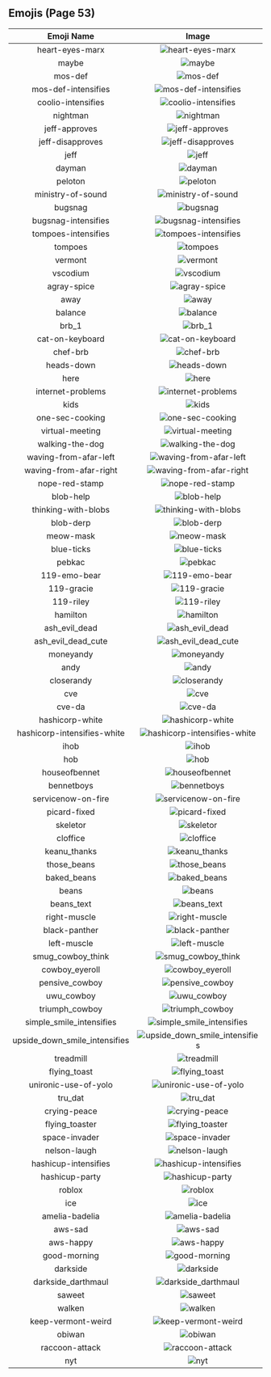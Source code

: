 
  ## Emojis (Page 53)
  |Emoji Name|Image|
  | :-: | :-: |
  |heart-eyes-marx| ![heart-eyes-marx](/output/heart-eyes-marx.png)|
  |maybe| ![maybe](/output/maybe.png)|
  |mos-def| ![mos-def](/output/mos-def.png)|
  |mos-def-intensifies| ![mos-def-intensifies](/output/mos-def-intensifies.gif)|
  |coolio-intensifies| ![coolio-intensifies](/output/coolio-intensifies.gif)|
  |nightman| ![nightman](/output/nightman.png)|
  |jeff-approves| ![jeff-approves](/output/jeff-approves.png)|
  |jeff-disapproves| ![jeff-disapproves](/output/jeff-disapproves.png)|
  |jeff| ![jeff](/output/jeff.png)|
  |dayman| ![dayman](/output/dayman.png)|
  |peloton| ![peloton](/output/peloton.png)|
  |ministry-of-sound| ![ministry-of-sound](/output/ministry-of-sound.png)|
  |bugsnag| ![bugsnag](/output/bugsnag.png)|
  |bugsnag-intensifies| ![bugsnag-intensifies](/output/bugsnag-intensifies.gif)|
  |tompoes-intensifies| ![tompoes-intensifies](/output/tompoes-intensifies.gif)|
  |tompoes| ![tompoes](/output/tompoes.jpg)|
  |vermont| ![vermont](/output/vermont.png)|
  |vscodium| ![vscodium](/output/vscodium.png)|
  |agray-spice| ![agray-spice](/output/agray-spice.png)|
  |away| ![away](/output/away.png)|
  |balance| ![balance](/output/balance.png)|
  |brb_1| ![brb_1](/output/brb_1.png)|
  |cat-on-keyboard| ![cat-on-keyboard](/output/cat-on-keyboard.png)|
  |chef-brb| ![chef-brb](/output/chef-brb.png)|
  |heads-down| ![heads-down](/output/heads-down.png)|
  |here| ![here](/output/here.png)|
  |internet-problems| ![internet-problems](/output/internet-problems.png)|
  |kids| ![kids](/output/kids.png)|
  |one-sec-cooking| ![one-sec-cooking](/output/one-sec-cooking.png)|
  |virtual-meeting| ![virtual-meeting](/output/virtual-meeting.png)|
  |walking-the-dog| ![walking-the-dog](/output/walking-the-dog.png)|
  |waving-from-afar-left| ![waving-from-afar-left](/output/waving-from-afar-left.png)|
  |waving-from-afar-right| ![waving-from-afar-right](/output/waving-from-afar-right.png)|
  |nope-red-stamp| ![nope-red-stamp](/output/nope-red-stamp.png)|
  |blob-help| ![blob-help](/output/blob-help.png)|
  |thinking-with-blobs| ![thinking-with-blobs](/output/thinking-with-blobs.png)|
  |blob-derp| ![blob-derp](/output/blob-derp.png)|
  |meow-mask| ![meow-mask](/output/meow-mask.png)|
  |blue-ticks| ![blue-ticks](/output/blue-ticks.jpg)|
  |pebkac| ![pebkac](/output/pebkac.jpg)|
  |119-emo-bear| ![119-emo-bear](/output/119-emo-bear.jpg)|
  |119-gracie| ![119-gracie](/output/119-gracie.jpg)|
  |119-riley| ![119-riley](/output/119-riley.jpg)|
  |hamilton| ![hamilton](/output/hamilton.png)|
  |ash_evil_dead| ![ash_evil_dead](/output/ash_evil_dead.png)|
  |ash_evil_dead_cute| ![ash_evil_dead_cute](/output/ash_evil_dead_cute.png)|
  |moneyandy| ![moneyandy](/output/moneyandy.png)|
  |andy| ![andy](/output/andy.png)|
  |closerandy| ![closerandy](/output/closerandy.png)|
  |cve| ![cve](/output/cve.png)|
  |cve-da| ![cve-da](/output/cve-da.png)|
  |hashicorp-white| ![hashicorp-white](/output/hashicorp-white.png)|
  |hashicorp-intensifies-white| ![hashicorp-intensifies-white](/output/hashicorp-intensifies-white.gif)|
  |ihob| ![ihob](/output/ihob.png)|
  |hob| ![hob](/output/hob)|
  |houseofbennet| ![houseofbennet](/output/houseofbennet)|
  |bennetboys| ![bennetboys](/output/bennetboys)|
  |servicenow-on-fire| ![servicenow-on-fire](/output/servicenow-on-fire.gif)|
  |picard-fixed| ![picard-fixed](/output/picard-fixed.gif)|
  |skeletor| ![skeletor](/output/skeletor.jpg)|
  |cloffice| ![cloffice](/output/cloffice.jpg)|
  |keanu_thanks| ![keanu_thanks](/output/keanu_thanks.gif)|
  |those_beans| ![those_beans](/output/those_beans.png)|
  |baked_beans| ![baked_beans](/output/baked_beans.png)|
  |beans| ![beans](/output/beans)|
  |beans_text| ![beans_text](/output/beans_text.gif)|
  |right-muscle| ![right-muscle](/output/right-muscle.png)|
  |black-panther| ![black-panther](/output/black-panther.png)|
  |left-muscle| ![left-muscle](/output/left-muscle.png)|
  |smug_cowboy_think| ![smug_cowboy_think](/output/smug_cowboy_think.png)|
  |cowboy_eyeroll| ![cowboy_eyeroll](/output/cowboy_eyeroll.png)|
  |pensive_cowboy| ![pensive_cowboy](/output/pensive_cowboy.png)|
  |uwu_cowboy| ![uwu_cowboy](/output/uwu_cowboy.png)|
  |triumph_cowboy| ![triumph_cowboy](/output/triumph_cowboy.png)|
  |simple_smile_intensifies| ![simple_smile_intensifies](/output/simple_smile_intensifies.gif)|
  |upside_down_smile_intensifies| ![upside_down_smile_intensifies](/output/upside_down_smile_intensifies.gif)|
  |treadmill| ![treadmill](/output/treadmill.png)|
  |flying_toast| ![flying_toast](/output/flying_toast.png)|
  |unironic-use-of-yolo| ![unironic-use-of-yolo](/output/unironic-use-of-yolo)|
  |tru_dat| ![tru_dat](/output/tru_dat.jpg)|
  |crying-peace| ![crying-peace](/output/crying-peace.png)|
  |flying_toaster| ![flying_toaster](/output/flying_toaster.gif)|
  |space-invader| ![space-invader](/output/space-invader.png)|
  |nelson-laugh| ![nelson-laugh](/output/nelson-laugh.png)|
  |hashicup-intensifies| ![hashicup-intensifies](/output/hashicup-intensifies.gif)|
  |hashicup-party| ![hashicup-party](/output/hashicup-party.gif)|
  |roblox| ![roblox](/output/roblox.png)|
  |ice| ![ice](/output/ice.png)|
  |amelia-badelia| ![amelia-badelia](/output/amelia-badelia.png)|
  |aws-sad| ![aws-sad](/output/aws-sad.png)|
  |aws-happy| ![aws-happy](/output/aws-happy.png)|
  |good-morning| ![good-morning](/output/good-morning.png)|
  |darkside| ![darkside](/output/darkside.png)|
  |darkside_darthmaul| ![darkside_darthmaul](/output/darkside_darthmaul.gif)|
  |saweet| ![saweet](/output/saweet.png)|
  |walken| ![walken](/output/walken.jpg)|
  |keep-vermont-weird| ![keep-vermont-weird](/output/keep-vermont-weird.jpg)|
  |obiwan| ![obiwan](/output/obiwan.jpg)|
  |raccoon-attack| ![raccoon-attack](/output/raccoon-attack.png)|
  |nyt| ![nyt](/output/nyt.png)|
  